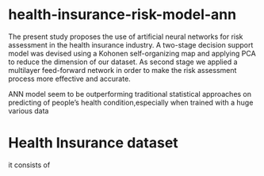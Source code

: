 # health-insurance-risk-model-ann

The present study proposes the use of artificial neural networks for risk assessment in the health insurance industry. A two-stage decision support model was devised using a Kohonen self-organizing map and applying PCA to reduce the dimension of our dataset. As second stage we applied a multilayer feed-forward network in order to make the risk assessment process more effective and accurate.

ANN model seem to be outperforming traditional statistical approaches on predicting of people’s health condition,especially when trained with a huge various data

# Health Insurance dataset
it consists of 

